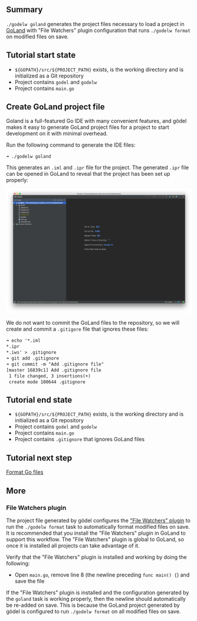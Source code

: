 Summary
-------
`./godelw goland` generates the project files necessary to load a project in [GoLand](https://www.jetbrains.com/go/)
with "File Watchers" plugin configuration that runs `./godelw format` on modified files on save.

Tutorial start state
--------------------
* `${GOPATH}/src/${PROJECT_PATH}` exists, is the working directory and is initialized as a Git repository
* Project contains `godel` and `godelw`
* Project contains `main.go`

Create GoLand project file
--------------------------
Goland is a full-featured Go IDE with many convenient features, and gödel makes it easy to generate GoLand project files
for a project to start development on it with minimal overhead.

Run the following command to generate the IDE files:

```
➜ ./godelw goland
```

This generates an `.iml` and `.ipr` file for the project. The generated `.ipr` file can be opened in GoLand to reveal
that the project has been set up properly:

![download](images/tutorial/ide_goland.png)

We do not want to commit the GoLand files to the repository, so we will create and commit a `.gitigore` file that
ignores these files:

```
➜ echo '*.iml
*.ipr
*.iws' > .gitignore
➜ git add .gitignore
➜ git commit -m "Add .gitignore file"
[master 16839c1] Add .gitignore file
 1 file changed, 3 insertions(+)
 create mode 100644 .gitignore
```

Tutorial end state
------------------
* `${GOPATH}/src/${PROJECT_PATH}` exists, is the working directory and is initialized as a Git repository
* Project contains `godel` and `godelw`
* Project contains `main.go`
* Project contains `.gitignore` that ignores GoLand files

Tutorial next step
------------------
[Format Go files](https://github.com/palantir/godel/wiki/Format)

More
----
### File Watchers plugin
The project file generated by gödel configures the ["File Watchers" plugin](https://plugins.jetbrains.com/plugin/7177-file-watchers)
to run the `./godelw format` task to automatically format modified files on save. It is recommended that you install the
"File Watchers" plugin in GoLand to support this workflow. The "File Watchers" plugin is global to GoLand, so once it
is installed all projects can take advantage of it.

Verify that the "File Watchers" plugin is installed and working by doing the following:

* Open `main.go`, remove line 8 (the newline preceding `func main() {`) and save the file

If the "File Watchers" plugin is installed and the configuration generated by the `goland` task is working properly,
then the newline should automatically be re-added on save. This is because the GoLand project generated by gödel is
configured to run `./godelw format` on all modified files on save.
